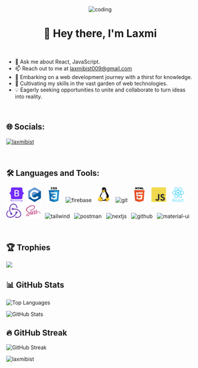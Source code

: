 
<div align="center" >
  <img width="400" src="https://media.giphy.com/media/L1R1tvI9svkIWwpVYr/giphy.gif" alt="coding">
</div>

<h1 align="center"> 👋 Hey there, I'm Laxmi</h1>
<br />

- 💬 Ask me about React, JavaScript.
- 📫 Reach out to me at laxmibist009@gmail.com
- 🚀 Embarking on a web development journey with a thirst for knowledge.
- 🌿 Cultivating my skills in the vast garden of web technologies.
- 💡 Eagerly seeking opportunities to unite and collaborate to turn ideas into reality.
<br />
<h2 align="left"> 🌐 Socials:</h2>
<p align="left">
<a href="https://linkedin.com/in/laxmibist" target="blank"><img align="center" src="https://raw.githubusercontent.com/rahuldkjain/github-profile-readme-generator/master/src/images/icons/Social/linked-in-alt.svg" alt="laxmibist" height="30" width="40" /></a>
</p>
<br />
<h2 align="left">🛠 Languages and Tools:</h2>
<p> <a style="text-decoration: none; href="https://www.cprogramming.com/" target="_blank" rel="noreferrer">&nbsp;
  <img src="https://raw.githubusercontent.com/devicons/devicon/master/icons/bootstrap/bootstrap-plain-wordmark.svg" alt="bootstrap" width="40" height="40"/>&nbsp;
  <img src="https://raw.githubusercontent.com/devicons/devicon/master/icons/c/c-original.svg" alt="c" width="40" height="40"/> </a>&nbsp;
  <a style="text-decoration: none; href="https://www.w3schools.com/css/" target="_blank" rel="noreferrer"> <img src="https://raw.githubusercontent.com/devicons/devicon/master/icons/css3/css3-original-wordmark.svg" alt="css3" width="40" height="40"/> </a>&nbsp;
  <a style="text-decoration: none; href="https://firebase.google.com/" target="_blank" rel="noreferrer"> <img src="https://www.vectorlogo.zone/logos/firebase/firebase-icon.svg" alt="firebase" width="40" height="40"/> </a>&nbsp;
  <a style="text-decoration: none; href="https://www.linux.org/" target="_blank" rel="noreferrer"> <img src="https://raw.githubusercontent.com/devicons/devicon/master/icons/linux/linux-original.svg" alt="linux" width="40" height="40"/> </a>&nbsp
  <a style="text-decoration: none; href="https://git-scm.com/" target="_blank" rel="noreferrer"> <img src="https://www.vectorlogo.zone/logos/git-scm/git-scm-icon.svg" alt="git" width="40" height="40"/> </a>
 &nbsp; <a style="text-decoration: none;  href="https://www.w3.org/html/" target="_blank" rel="noreferrer"> <img src="https://raw.githubusercontent.com/devicons/devicon/master/icons/html5/html5-original-wordmark.svg" alt="html5" width="40" height="40"/> </a>&nbsp;
  <a style="text-decoration: none; href="https://developer.mozilla.org/en-US/docs/Web/JavaScript" target="_blank" rel="noreferrer"> <img src="https://raw.githubusercontent.com/devicons/devicon/master/icons/javascript/javascript-original.svg" alt="javascript" width="40" height="40"/> </a>&nbsp;
  <a style="text-decoration: none; href="https://reactjs.org/" target="_blank" rel="noreferrer"> <img src="https://raw.githubusercontent.com/devicons/devicon/master/icons/react/react-original-wordmark.svg" alt="react" width="40" height="40"/> </a>&nbsp;
  <a style="text-decoration: none; href="https://redux.js.org" target="_blank" rel="noreferrer"> <img src="https://raw.githubusercontent.com/devicons/devicon/master/icons/redux/redux-original.svg" alt="redux" width="40" height="40"/> </a>&nbsp;
  <a style="text-decoration: none; href="https://sass-lang.com" target="_blank" rel="noreferrer"> <img src="https://raw.githubusercontent.com/devicons/devicon/master/icons/sass/sass-original.svg" alt="sass" width="40" height="40"/> </a>&nbsp;
  <a style="text-decoration: none; href="https://tailwindcss.com/" target="_blank" rel="noreferrer"> <img src="https://www.vectorlogo.zone/logos/tailwindcss/tailwindcss-icon.svg" alt="tailwind" width="40" height="40"/> </a>&nbsp;
   <a style="text-decoration: none; href="https://postman.com" target="_blank" rel="noreferrer"> <img src="https://www.vectorlogo.zone/logos/getpostman/getpostman-icon.svg" alt="postman" width="40" height="40"/> </a>&nbsp;
 <a style="text-decoration: none; href="https://nextjs.org/" target="_blank" rel="noreferrer"> <img src="https://cdn.worldvectorlogo.com/logos/nextjs-2.svg" alt="nextjs" width="40" height="40"/> </a>&nbsp; <a style="text-decoration: none; href="https://github.com/" target="_blank" rel="noreferrer">
    <img src="https://www.vectorlogo.zone/logos/github/github-icon.svg" alt="github" width="40" height="40"/>
  </a>&nbsp;
  <a style="text-decoration: none; href="https://material-ui.com/" target="_blank" rel="noreferrer">
    <img src="https://material-ui.com/static/logo.png" alt="material-ui" width="40" height="40"/>
  </a>&nbsp;
  </p> 


<br />
<h2 align="left"> 🏆 Trophies</h2>

![](https://github-profile-trophy.vercel.app/?username=LaxmiBist&theme=chalk&no-frame=false&no-bg=true&margin-w=4)

<h2 align="left"> 📊 GitHub Stats</h2>
<p>
  <img src="https://github-readme-stats.vercel.app/api/top-langs?username=laxmibist&show_icons=true&locale=en&layout=compact" alt="Top Languages" />
</p>
<p>
  <img src="https://github-readme-stats.vercel.app/api?username=laxmibist&show_icons=true&locale=en" alt="GitHub Stats" />
</p>

<h2 align="left"> 🔥 GitHub Streak</h2>
<p>
  <img src="https://github-readme-streak-stats.herokuapp.com/?user=laxmibist&" alt="GitHub Streak" />
</p>
<p align="left"> <img src="https://komarev.com/ghpvc/?username=laxmibist&label=Profile%20views&color=0e75b6&style=flat" alt="laxmibist" /> </p>

